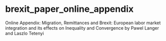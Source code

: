 # brexit_paper_online_appendix
Online Appendix: Migration, Remittances and Brexit: European labor market integration and its effects on Inequality and Convergence
by Pawel Langer and Laszlo Tetenyi
